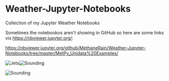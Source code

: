 # Weather-Jupyter-Notebooks
Collection of my Jupyter Weather Notebooks

Sometimes the notebookos aren't showing in GitHub so here are some links vis https://nbviewer.jupyter.org/:

https://nbviewer.jupyter.org/github/MethaneRain/Weather-Jupyter-Notebooks/tree/master/MetPy_Unidata%20Examples/



![Jets](https://github.com/MethaneRain/Weather-Jupyter-Notebooks/blob/master/MetPy_Unidata%20Examples/Sample%20Maps/RESIZE_250mb_Heights_Winds_2019_01_18_12Z.png)![Sounding](https://github.com/MethaneRain/Weather-Jupyter-Notebooks/blob/master/MetPy_Unidata%20Examples/Sample%20Maps/RESIZE_Sounding_DNR_20190118.png)

![Sounding](https://github.com/MethaneRain/Weather-Jupyter-Notebooks/blob/master/MetPy_Unidata%20Examples/Sample%20Maps/RESIZE_Sounding_DNR_20190118.png)
